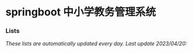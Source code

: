 # springboot 中小学教务管理系统
### Lists
*These lists are automatically updated every day. Last update 2023/04/20:*
